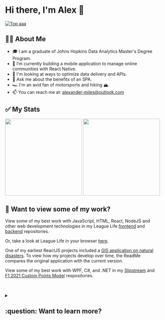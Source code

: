 # Hi there, I'm Alex 👋

[![Top aaa](https://img.shields.io/badge/LinkedIn-0077B5?style=for-the-badge&logo=linkedin&logoColor=white)](https://www.linkedin.com/in/alexander-nl-miles/)
  
## 	:technologist: About Me

- 🎓 I am a graduate of Johns Hopkins Data Analytics Master's Degree Program.
- 🔭 I’m currently building a mobile application to manage online communities with React Native.
- 🌱 I'm looking at ways to optimize data delivery and APIs.
- 💬 Ask me about the benefits of an SPA.
- :racing_car: I'm an avid fan of motorsports and hiking :mountain_snow:.
- 📫 You can reach me at: alexander-miles@outlook.com

## :white_check_mark: My Stats

<div>
  
  <img height="250px" src="https://github-readme-stats.vercel.app/api?username=BiteSizeProblems&show_icons=true&hide_border=true&&count_private=true&include_all_commits=true" />
  
  <img height="250px" src="https://github-readme-stats.vercel.app/api/top-langs/?username=BiteSizeProblems" />
  
</div>

## :open_file_folder: Want to view some of my work?

View some of my best work with JavaScript, HTML, React, NodeJS and other web development technologies in my League Life [frontend](https://github.com/BiteSizeProblems/leaguelife-client-public) and [backend](https://github.com/BiteSizeProblems/leaguelife-server-public) repositories.

Or, take a look at League Life in your browser [here](https://leaguelife.net).

One of my earliest ReactJS projects included a [GIS application on natural disasters](https://github.com/BiteSizeProblems/Responsive-GIS-Web-App). To view how my projects develop over time, the ReadMe compares the original application with the current version.

View some of my best work with WPF, C#, and .NET in my [Slipstream](https://github.com/BiteSizeProblems/SlipStream) and [F1 2021 Custom Points Model](https://github.com/BiteSizeProblems/F1-2021-Custom-Points-Model) respositories.

<br/>
<br/>

<details>
<summary>
  <h2>:question: Want to learn more?</h2>
</summary>

## My Projects:

<div>

<br/>
  
  <h3>
    SlipStream   
    <img src="https://cdn.jsdelivr.net/gh/devicons/devicon/icons/csharp/csharp-original.svg" width="30" height="30"/>
    <img src="https://cdn.jsdelivr.net/gh/devicons/devicon/icons/dot-net/dot-net-plain-wordmark.svg" width="30" height="30"/>
  </h3>
 
  A Windows desktop application for esports drivers to view their telemetry and data in real-time.
  
  <br/>
  
  <h3>
    F1 2021 Custom Points Model   
    <img src="https://cdn.jsdelivr.net/gh/devicons/devicon/icons/csharp/csharp-original.svg" width="30" height="30"/>
    <img src="https://cdn.jsdelivr.net/gh/devicons/devicon/icons/dot-net/dot-net-plain-wordmark.svg" width="30" height="30"/>
  </h3>
  
  A windows desktop application built for a sim-racing client to display current points totals based on a custom design in real-time for teams of 5 drivers. 
  
  <br/>
  
  <h3>
    Natural Disasters GIS  
    <img src="https://cdn.jsdelivr.net/gh/devicons/devicon/icons/javascript/javascript-original.svg" width="30" height="30"/>
    <img src="https://cdn.jsdelivr.net/gh/devicons/devicon/icons/react/react-original-wordmark.svg" width="30" height="30"/>
  </h3>
  
  A Geographic Information System (GIS) web application that presents real-time data on natural disasters and global population metrics.
  
  <br/>
  
  <h3>
    League Life  
    <img src="https://cdn.jsdelivr.net/gh/devicons/devicon/icons/javascript/javascript-original.svg" width="30" height="30"/>
    <img src="https://cdn.jsdelivr.net/gh/devicons/devicon/icons/mongodb/mongodb-original.svg" width="30" height="30"/>
    <img src="https://cdn.jsdelivr.net/gh/devicons/devicon/icons/express/express-original.svg" width="30" height="30"/>
    <img src="https://cdn.jsdelivr.net/gh/devicons/devicon/icons/react/react-original-wordmark.svg" width="30" height="30"/>
    <img src="https://cdn.jsdelivr.net/gh/devicons/devicon/icons/nodejs/nodejs-original.svg" width="30" height="30"/>
  </h3>
  
  A full-stack web application using React, Node, and MongoDB where users can create their own searchable league, manage memberships, events, and results after registering an account.
  
  <br/>
  
</div>
  
## Other Tools & Technologies:
  
<div>
 
  #### Package Managers:
  <img src="https://cdn.jsdelivr.net/gh/devicons/devicon/icons/nuget/nuget-original-wordmark.svg" width="45" height="45"/>
  <img src="https://cdn.jsdelivr.net/gh/devicons/devicon/icons/npm/npm-original-wordmark.svg" width="45" height="45"/>
  
  #### Project Management Tools & Software:
  <img src="https://cdn.jsdelivr.net/gh/devicons/devicon/icons/visualstudio/visualstudio-plain-wordmark.svg" width="45" height="45"/>
  <img src="https://cdn.jsdelivr.net/gh/devicons/devicon/icons/vscode/vscode-original.svg" alt="vscode" width="45" height="45"/>
  <img src="https://cdn.jsdelivr.net/gh/devicons/devicon/icons/jira/jira-original-wordmark.svg" width="45" height="45"/>
  
  #### Deployment/Hosting Tools & Software:
  <img src="https://cdn.jsdelivr.net/gh/devicons/devicon/icons/googlecloud/googlecloud-original-wordmark.svg" width="45" height="45"/>
  <img src="https://cdn.jsdelivr.net/gh/devicons/devicon/icons/firebase/firebase-plain.svg" width="45" height="45"/>
  <img src="https://cdn.jsdelivr.net/gh/devicons/devicon/icons/digitalocean/digitalocean-original.svg" width="45" height="45"/>
  <img src="https://cdn.jsdelivr.net/gh/devicons/devicon/icons/webpack/webpack-plain-wordmark.svg" width="45" height="45"/>
  
  #### Miscellaneous:
  <img src="https://cdn.jsdelivr.net/gh/devicons/devicon/icons/html5/html5-original.svg" width="45" height="45"/>
  <img src="https://cdn.jsdelivr.net/gh/devicons/devicon/icons/css3/css3-original.svg" width="45" height="45"/>
  <img src="https://cdn.jsdelivr.net/gh/devicons/devicon/icons/jquery/jquery-plain-wordmark.svg" width="45" height="45"/>
  <img src="https://cdn.jsdelivr.net/gh/devicons/devicon/icons/discordjs/discordjs-original-wordmark.svg" width="45" height="45"/>
  
</div>

  <!-- While I enjoy building static websites with HTML, my best work has come from developing JSX components with React. Occasionally, I like to use Primeface's [PrimeReact](https://www.primefaces.org/primereact/setup/) component library to streamline my development and focus on the content and functionality that makes my applications unique. -->
  
  <br/>

## Several tools I hope to learn more about:
  
<div>
  
  <img src="https://cdn.jsdelivr.net/gh/devicons/devicon/icons/swift/swift-original-wordmark.svg" width="45" height="45"/>
  <img src="https://cdn.jsdelivr.net/gh/devicons/devicon/icons/docker/docker-plain-wordmark.svg" width="45" height="45"/>
  <img src="https://cdn.jsdelivr.net/gh/devicons/devicon/icons/flutter/flutter-original.svg" width="45" height="45"/>
  <img src="https://cdn.jsdelivr.net/gh/devicons/devicon/icons/graphql/graphql-plain.svg" width="45" height="45"/>
  <img src="https://cdn.jsdelivr.net/gh/devicons/devicon/icons/jenkins/jenkins-original.svg" width="45" height="45"/>
  <img src="https://cdn.jsdelivr.net/gh/devicons/devicon/icons/solidity/solidity-original.svg" width="45" height="45"/>
  <img src="https://cdn.jsdelivr.net/gh/devicons/devicon/icons/typescript/typescript-original.svg" width="45" height="45"/>
  <img src="https://cdn.jsdelivr.net/gh/devicons/devicon/icons/unrealengine/unrealengine-original-wordmark.svg" width="45" height="45"/>

</div>
